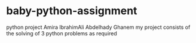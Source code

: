 # baby-python-assignment
python project
Amira IbrahimAli Abdelhady Ghanem
my project consists of the solving of 3 python problems as required
